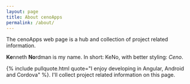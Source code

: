```yaml
---
layout: page
title: About cenoApps
permalink: /about/ 
---
```


The cenoApps web page is a hub and collection of project related information.


**Ke**nneth **No**rdman is my name. In short: KeNo, with better styling: *Ceno*.

{% include pullquote.html quote="I enjoy developing in Angular, Android and Cordova" %}. I'll collect project related information on this page.





